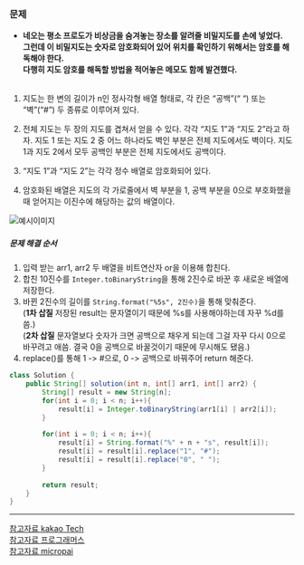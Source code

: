 ### 문제
* **네오는 평소 프로도가 비상금을 숨겨놓는 장소를 알려줄 비밀지도를 손에 넣었다. <br/>그런데 이 비밀지도는 숫자로 암호화되어 있어 위치를 확인하기 위해서는 암호를 해독해야 한다. <br/>다행히 지도 암호를 해독할 방법을 적어놓은 메모도 함께 발견했다.**
<br/><br/>
1. 지도는 한 변의 길이가 n인 정사각형 배열 형태로, 각 칸은 “공백”(“ “) 또는 “벽”(“#”) 두 종류로 이루어져 있다.

2. 전체 지도는 두 장의 지도를 겹쳐서 얻을 수 있다. 각각 “지도 1”과 “지도 2”라고 하자. 지도 1 또는 지도 2 중 어느 하나라도 벽인 부분은 전체 지도에서도 벽이다. 지도 1과 지도 2에서 모두 공백인 부분은 전체 지도에서도 공백이다.

3. “지도 1”과 “지도 2”는 각각 정수 배열로 암호화되어 있다.

4. 암호화된 배열은 지도의 각 가로줄에서 벽 부분을 1, 공백 부분을 0으로 부호화했을 때 얻어지는 이진수에 해당하는 값의 배열이다.

![예시이미지](http://t1.kakaocdn.net/welcome2018/secret8.png)


##### 문제 해결 순서
1. 입력 받는 arr1, arr2 두 배열을 비트연산자 or을 이용해 합친다.
2. 합친 10진수를 `Integer.toBinaryString`을 통해 2진수로 바꾼 후 새로운 배열에 저장한다.
3. 바뀐 2진수의 길이를 `String.format("%5s", 2진수)`을 통해 맞춰준다. 
<br/>(**1차 삽질** 저장된 result는 문자열이기 때문에 %s를 사용해야하는데 자꾸 %d를 씀.)
<br/>(**2차 삽질** 문자열보다 숫자가 크면 공백으로 채우게 되는데 그걸 자꾸 다시 0으로 바꾸려고 애씀. 결국 0을 공백으로 바꿀것이기 때문에 무시해도 됐음.)
4. replace()를 통해 1 -> #으로, 0 -> 공백으로 바꿔주어 return 해준다.


```java
class Solution {
    public String[] solution(int n, int[] arr1, int[] arr2) {
        String[] result = new String[n];
        for(int i = 0; i < n; i++){
            result[i] = Integer.toBinaryString(arr1[i] | arr2[i]);
        }
        
        for(int i = 0; i < n; i++){
            result[i] = String.format("%" + n + "s", result[i]);
            result[i] = result[i].replace("1", "#");
            result[i] = result[i].replace("0", " ");
        }
                                   
        return result;
    }
}
```

---
[참고자료 kakao Tech](https://tech.kakao.com/2017/09/27/kakao-blind-recruitment-round-1/)<br/>
[참고자료 프로그래머스](https://programmers.co.kr/)<br/>
[참고자료 micropai](https://micropai.tistory.com/48)

